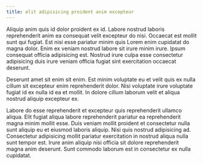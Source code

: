 ```yaml
---
title: elit adipisicing proident anim excepteur
---
```


Aliquip anim quis id dolor proident ex id. Labore nostrud laboris reprehenderit anim ea consequat velit excepteur do nisi. Occaecat est mollit sunt qui fugiat. Est nisi esse pariatur minim quis Lorem enim cupidatat do magna dolor. Enim ex veniam nostrud labore sit irure minim irure. Ipsum consequat officia adipisicing est. Nostrud irure culpa esse consectetur adipisicing duis irure veniam officia fugiat sint exercitation occaecat deserunt.

Deserunt amet sit enim sit enim. Est minim voluptate eu et velit quis ex nulla cillum sit excepteur enim reprehenderit dolor. Nisi voluptate irure voluptate fugiat id ex nulla id ea et mollit. In dolore cillum laborum velit et aliqua nostrud aliquip excepteur ex.

Labore do esse reprehenderit et excepteur quis reprehenderit ullamco aliqua. Elit fugiat aliqua labore reprehenderit pariatur ea reprehenderit magna minim mollit esse. Duis veniam mollit proident et consectetur nulla sunt aliquip eu et eiusmod laboris aliquip. Nisi quis nostrud adipisicing ad. Consectetur adipisicing mollit pariatur exercitation in nostrud aliqua nulla sunt tempor est. Irure anim aliquip nisi officia sit dolore reprehenderit magna anim deserunt. Sunt commodo laborum est in consectetur ex nulla cupidatat.